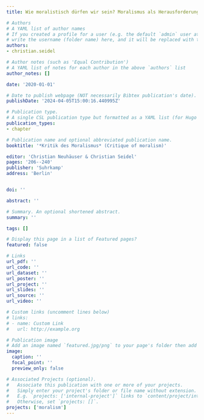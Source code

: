 ```yaml
---
title: Wie moralistisch dürfen wir sein? Moralismus als Herausforderung für eine ‚praktische‘ praktische Philosophie (How moralistic can we be? Moralism as a challenge for a 'practical' practical philosophy)

# Authors
# A YAML list of author names
# If you created a profile for a user (e.g. the default `admin` user at `content/authors/admin/`), 
# write the username (folder name) here, and it will be replaced with their full name and linked to their profile.
authors:
- christian.seidel

# Author notes (such as 'Equal Contribution')
# A YAML list of notes for each author in the above `authors` list
author_notes: []

date: '2020-01-01'

# Date to publish webpage (NOT necessarily Bibtex publication's date).
publishDate: '2024-04-05T15:00:16.440995Z'

# Publication type.
# A single CSL publication type but formatted as a YAML list (for Hugo requirements).
publication_types:
- chapter

# Publication name and optional abbreviated publication name.
booktitle: '*Kritik des Moralismus* (Critique of moralism)'

editor: 'Christian Neuhäuser & Christian Seidel'
pages: '206--240'
publisher: 'Suhrkamp'
address: 'Berlin'


doi: ''

abstract: ''

# Summary. An optional shortened abstract.
summary: ''

tags: []

# Display this page in a list of Featured pages?
featured: false

# Links
url_pdf: ''
url_code: ''
url_dataset: ''
url_poster: ''
url_project: ''
url_slides: ''
url_source: ''
url_video: ''

# Custom links (uncomment lines below)
# links:
# - name: Custom Link
#   url: http://example.org

# Publication image
# Add an image named `featured.jpg/png` to your page's folder then add a caption below.
image:
  caption: ''
  focal_point: ''
  preview_only: false

# Associated Projects (optional).
#   Associate this publication with one or more of your projects.
#   Simply enter your project's folder or file name without extension.
#   E.g. `projects: ['internal-project']` links to `content/project/internal-project/index.md`.
#   Otherwise, set `projects: []`.
projects: ['moralism']
---
```


<!--- Add the **full text** or **supplementary notes** for the publication here using Markdown formatting. --->
